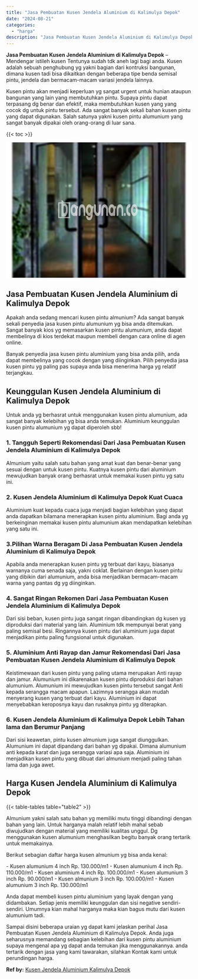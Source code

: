```yaml
---
title: "Jasa Pembuatan Kusen Jendela Aluminium di Kalimulya Depok"
date: "2024-08-21"
categories: 
  - "harga"
description: "Jasa Pembuatan Kusen Jendela Aluminium di Kalimulya Depok. Sampai disini beberapa uraian yg dapat kami jelaskan perihal Jasa Pembuatan Kusen Jendela Aluminiu..."
---
```


**Jasa Pembuatan Kusen Jendela Aluminium di Kalimulya Depok** – Mendengar istileh kusen Tentunya sudah tdk aneh lagi bagi anda. Kusen adalah sebuah penghubung yg yakni bagian dari kontruksi bangunan, dimana kusen tadi bisa dikaitkan dengan beberapa tipe benda semisal pintu, jendela dan bermacam-macam variasi jendela lainnya.

Kusen pintu akan menjadi keperluan yg sangat urgent untuk hunian ataupun bangunan yang lain yang membutuhkan pintu. Supaya pintu dapat terpasang dg benar dan efektif, maka membutuhkan kusen yang yang cocok dg untuk pintu tersebut. Ada sangat banyak sekali bahan kusen pintu yang dapat digunakan. Salah satunya yakni kusen pintu alumunium yang sangat banyak dipakai oleh orang-orang di luar sana.

{{< toc >}}

![Jasa Pembuatan Kusen Jendela Aluminium di Kalimulya Depok](/images/harga-kusen-jendela-alumunium-09.png)

## Jasa Pembuatan Kusen Jendela Aluminium di Kalimulya Depok

Apakah anda sedang mencari kusen pintu almunium? Ada sangat banyak sekali penyedia jasa kusen pintu alumunium yg bisa anda ditemukan. Sangat banyak kios yg memasarkan kusen pintu alumunium, anda dapat membelinya di kios terdekat maupun membeli dengan cara online di agen online.

Banyak penyedia jasa kusen pintu aluminium yang bisa anda pilih, anda dapat membelinya yang cocok dengan yang diinginkan. Pilih penyedia jasa kusen pintu yg paling pas supaya anda bisa menerima harga yg relatif terjangkau.

## Keunggulan Kusen Jendela Aluminium di Kalimulya Depok

Untuk anda yg berhasrat untuk menggunakan kusen pintu alumunium, ada sangat banyak kelebihan yg bisa anda temukan. Aluminium keunggulan kusen pintu alumunium yg dapat diperoleh sbb!

### 1\. Tangguh Seperti Rekomendasi Dari Jasa Pembuatan Kusen Jendela Aluminium di Kalimulya Depok

Almunium yaitu salah satu bahan yang amat kuat dan benar-benar yang sesuai dengan untuk kusen pintu. Kuatnya kusen pintu dari aluminium mewujudkan banyak orang berhasrat untuk memakai kusen pintu yg satu ini.

### 2\. Kusen Jendela Aluminium di Kalimulya Depok Kuat Cuaca

Aluminium kuat kepada cuaca juga menjadi bagian kelebihan yang dapat anda dapatkan bilamana menerapkan kusen pintu aluminium. Bagi anda yg berkeinginan memakai kusen pintu alumunium akan mendapatkan kelebihan yang satu ini.

### 3.Pilihan Warna Beragam Di Jasa Pembuatan Kusen Jendela Aluminium di Kalimulya Depok

Apabila anda menerapkan kusen pintu yg terbuat dari kayu, biasanya warnanya cuma senada saja, yakni coklat. Berlainan dengan kusen pintu yang dibikin dari alumunium, anda bisa menjadikan bermacam-macam warna yang pantas dg yg diinginkan.

### 4\. Sangat Ringan Rekomen Dari Jasa Pembuatan Kusen Jendela Aluminium di Kalimulya Depok

Dari sisi beban, kusen pintu juga sangat ringan dibandingkan dg kusen yg diproduksi dari material yang lain. Aluminium tdk mempunyai berat yang paling semisal besi. Ringannya kusen pintu dari aluminium juga dapat menjadikan pintu paling fungsional untuk digunakan.

### 5\. Aluminium Anti Rayap dan Jamur Rekomendasi Dari Jasa Pembuatan Kusen Jendela Aluminium di Kalimulya Depok

Keistimewaan dari kusen pintu yang paling utama merupakan Anti rayap dan jamur. Alumunium ini dikarenakan kusen pintu diproduksi dari bahan alumunium. Alumunium ini mewujudkan kusen pintu tersebut sangat Anti kepada serangga macam apapun. Lazimnya serangga akan mudah menyerang kusen yang terbuat dari kayu. Aluminium ini dapat menyebabkan keroposnya kayu dan rusaknya pintu yg diterapkan.

### 6\. Kusen Jendela Aluminium di Kalimulya Depok Lebih Tahan lama dan Berumur Panjang

Dari sisi keawetan, pintu kusen almunium juga sangat diunggulkan. Alumunium ini dapat dipandang dari bahan yg dipakai. Dimana alumunium anti kepada karat dan juga serangga variasi apa saja. Aluminium ini menjadikan kusen pintu yang dibuat dari almunium menjadi paling tahan lama dan juga awet.

## Harga Kusen Jendela Aluminium di Kalimulya Depok

{{< table-tables table="table2" >}}

Almunium yakni salah satu bahan yg memiliki mutu tinggi dibandingi dengan bahan yang lain. Untuk harganya malah relatif lebih mahal sebab diwujudkan dengan material yang memiliki kualitas unggul. Dg menggunakan kusen alumunium menghasilkan begitu banyak orang tertarik untuk memakainya.

Berikut sebagian daftar harga kusen almunium yg bisa anda kenal:

\- Kusen alumunium 4 inch Rp. 130.000/m1 - Kusen alumunium 4 inch Rp. 110.000/m1 - Kusen aluminium 4 inch Rp. 100.000/m1 - Kusen alumunium 3 inch Rp. 90.000/m1 - Kusen almunium 3 inch Rp. 100.000/m1 - Kusen alumunium 3 inch Rp. 130.000/m1

Anda dapat membeli kusen pintu aluminium yang layak dengan yang didambakan. Setiap jenis memiliki keunggulan dan sisi negative sendiri-sendiri. Umumnya kian mahal harganya maka kian bagus mutu dari kusen alumunium tadi.

Sampai disini beberapa uraian yg dapat kami jelaskan perihal Jasa Pembuatan Kusen Jendela Aluminium di Kalimulya Depok. Anda juga seharusnya memandang sebagian kelebihan dari kusen pintu aluminium supaya mengenal apa yg dapat anda temukan jika menggunakannya. anda tertarik dengan jasa yang kami tawarakan, silahkan Kontak kami untuk perundingan harga.

**Ref by:** [Kusen Jendela Aluminium Kalimulya Depok](https://id.wikipedia.org/wiki/Kusen)
